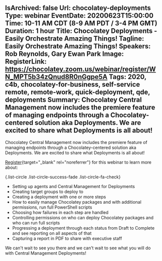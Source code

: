 IsArchived: false
Url: chocolatey-deployments
Type: webinar
EventDate: 20200623T15:00:00
Time: 10-11 AM CDT (8-9 AM PDT / 3-4 PM GMT)
Duration: 1 hour
Title: Chocolatey Deployments - Easily Orchestrate Amazing Things!
Tagline: Easily Orchestrate Amazing Things!
Speakers: Rob Reynolds, Gary Ewan Park
Image: <img class="lazy img-fluid" src="data:image/gif;base64,R0lGODlhAQABAIAAAAAAAP///yH5BAEAAAAALAAAAAABAAEAAAIBRAA7" data-src="/content/images/events/01-02.jpg" alt="Chocolatey Deployments - Easily Orchestrate Amazing Things!" title="Chocolatey Deployments - Easily Orchestrate Amazing Things!" />
RegisterLink: https://chocolatey.zoom.us/webinar/register/WN_MPT5b34zQnud8R0nGgpe5A
Tags: 2020, c4b, chocolatey-for-business, self-service remote, remote-work, quick-deployment, qde, deployments
Summary: Chocolatey Central Management now includes the premiere feature of managing endpoints through a Chocolatey-centered solution aka Deployments. We are excited to share what Deployments is all about!
---
Chocolatey Central Management now includes the premiere feature of managing endpoints through a Chocolatey-centered solution aka Deployments. We are excited to share what Deployments is all about!

[Register](https://chocolatey.zoom.us/webinar/register/WN_MPT5b34zQnud8R0nGgpe5A){target="_blank" rel="noreferrer"} for this webinar to learn more about:

{.list-circle .list-circle-success-fade .list-circle-fa-check}
* Setting up agents and Central Management for Deployments
* Creating target groups to deploy to
* Creating a deployment with one or more steps
* How to easily manage Chocolatey packages and with additional permissions, run full PowerShell scripts
* Choosing how failures in each step are handled
* Controlling permissions on who can deploy Chocolatey packages and who can run full scripts
* Progressing a deployment through each status from Draft to Complete and see reporting on all aspects of that
* Capturing a report in PDF to share with executive staff

We can't wait to see you there and we can't wait to see what you will do with Central Management Deployments!